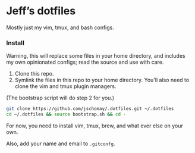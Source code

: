 # Jeff’s dotfiles

Mostly just my vim, tmux, and bash configs.

### Install

Warning, this will replace some files in your home directory, and includes my own opinionated configs; read the source and use with care.

1. Clone this repo.
2. Symlink the files in this repo to your home directory.  You'll also need to clone the vim and tmux plugin managers.

(The bootstrap script will do step 2 for you.)

```bash
git clone https://github.com/jschomay/.dotfiles.git ~/.dotfiles
cd ~/.dotfiles && source bootstrap.sh && cd -
```

For now, you need to install vim, tmux, brew, and what ever else on your own.

Also, add your name and email to `.gitconfg`.
